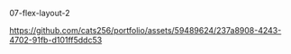 07-flex-layout-2


https://github.com/cats256/portfolio/assets/59489624/237a8908-4243-4702-91fb-d101ff5ddc53

